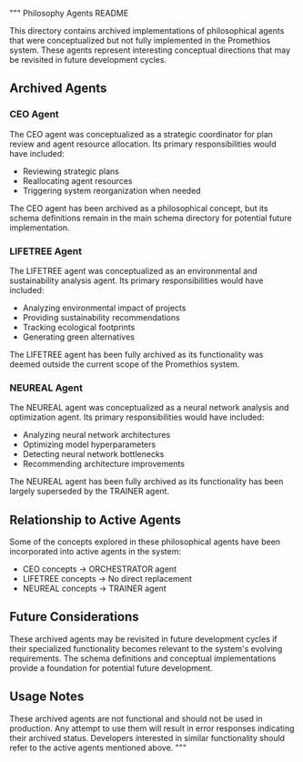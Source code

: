 """
Philosophy Agents README

This directory contains archived implementations of philosophical agents that were
conceptualized but not fully implemented in the Promethios system. These agents
represent interesting conceptual directions that may be revisited in future
development cycles.

## Archived Agents

### CEO Agent
The CEO agent was conceptualized as a strategic coordinator for plan review and
agent resource allocation. Its primary responsibilities would have included:
- Reviewing strategic plans
- Reallocating agent resources
- Triggering system reorganization when needed

The CEO agent has been archived as a philosophical concept, but its schema
definitions remain in the main schema directory for potential future implementation.

### LIFETREE Agent
The LIFETREE agent was conceptualized as an environmental and sustainability
analysis agent. Its primary responsibilities would have included:
- Analyzing environmental impact of projects
- Providing sustainability recommendations
- Tracking ecological footprints
- Generating green alternatives

The LIFETREE agent has been fully archived as its functionality was deemed
outside the current scope of the Promethios system.

### NEUREAL Agent
The NEUREAL agent was conceptualized as a neural network analysis and optimization
agent. Its primary responsibilities would have included:
- Analyzing neural network architectures
- Optimizing model hyperparameters
- Detecting neural network bottlenecks
- Recommending architecture improvements

The NEUREAL agent has been fully archived as its functionality has been largely
superseded by the TRAINER agent.

## Relationship to Active Agents

Some of the concepts explored in these philosophical agents have been incorporated
into active agents in the system:
- CEO concepts → ORCHESTRATOR agent
- LIFETREE concepts → No direct replacement
- NEUREAL concepts → TRAINER agent

## Future Considerations

These archived agents may be revisited in future development cycles if their
specialized functionality becomes relevant to the system's evolving requirements.
The schema definitions and conceptual implementations provide a foundation for
potential future development.

## Usage Notes

These archived agents are not functional and should not be used in production.
Any attempt to use them will result in error responses indicating their archived
status. Developers interested in similar functionality should refer to the active
agents mentioned above.
"""
